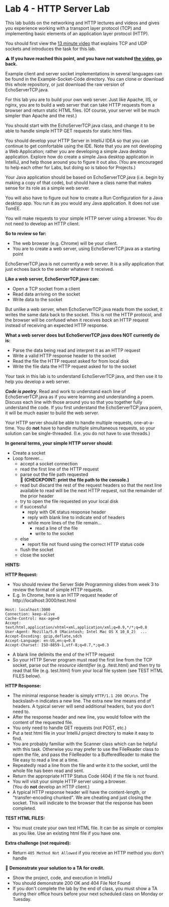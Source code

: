# Lab 4 - HTTP Server Lab

This lab builds on the networking and HTTP lectures and videos and gives you experience working with a transport layer protocol (TCP) and implementing basic elements of an application layer protocol (HTTP).

You should first view the [13 minute video](http://heinzcollege.mediasite.com/Mediasite/Play/21d1939d54f04444b042e45fc923742e1d)
 that explains TCP and UDP sockets and introduces the task for this lab.

:warning: **If you have reached this point, and you have not watched [the video](http://heinzcollege.mediasite.com/Mediasite/Play/21d1939d54f04444b042e45fc923742e1d), go back.**

Example client and server socket implementations in several languages can be found in the Example-Socket-Code directory. You can clone or download this whole repository, or just download the raw version of EchoServerTCP.java.

For this lab you are to build your own web server. Just like Apache, IIS, or nginx, you are to build a web server that can take HTTP requests from a browser and return static HTML files. (Of course, your server will be much simpler than Apache and the rest.)

You should start with the EchoServerTCP.java class, and change it to be able to handle simple HTTP GET requests for static html files.

You should develop your HTTP Server in IntelliJ IDEA so that you can continue to get comfortable using the IDE. Note that you are not developing a Web Application; rather you are developing a simple Java desktop application. Explore how do create a simple Java desktop application in IntelliJ, and help those around you to figure it out also. (You are encouraged to help each other for Labs, but doing so is taboo for Projects.)

Your Java application should be based on EchoServerTCP.java (i.e. begin by making a copy of that code), but should have a class name that makes sense for its role as a simple web server.

You will also have to figure out how to create a Run Configuration for a Java desktop app. You run it as you would any Java application. It does not use TomEE.

You will make requests to your simple HTTP server using a browser. You do not need to develop an HTTP client.

**So to review so far:**
* The web browser (e.g. Chrome) will be your client.
* You are to create a web server, using EchoServerTCP.java as a starting point

EchoServerTCP.java is not currently a web server. It is a silly application
that just echoes back to the sender whatever it received.

**Like a web server, EchoServerTCP.java can:**
* Open a TCP socket from a client
* Read data arriving on the socket
* Write data to the socket

But unlike a web server, when EchoServerTCP.java reads from the socket, it
writes the same data back to the socket. This is not the HTTP protocol, and the browser will be confused when it receives _back_ an HTTP request instead of receiving an expected HTTP response.

**What a web server does but EchoServerTCP.java does NOT currently do is:**
* Parse the data being read and interpret it as an HTTP request
* Write a valid HTTP response header to the socket
* Read the file the HTTP request asked for from local disk
* Write the file data the HTTP request asked for to the socket

Your task in this lab is to understand EchoServerTCP.java, and then use it to
help you develop a web server.

**_Code is poetry_**. Read and work to understand each line of EchoServerTCP.java as if you were learning and understanding a poem. Discuss each line with those around you so that you together fully understand the code. If you first understand the EchoServerTCP.java poem, it will be much easier to build the web server.

Your HTTP server should be able to handle multiple requests, one-at-a-time. You do **not** have to handle multiple simultaneous requests, so your solution can be single-threaded. (I.e. you do not have to use threads.)

**In general terms, your simple HTTP server should:**

* Create a socket
* Loop forever...
  * accept a socket connection
  * read the first line of the HTTP request
  * parse out the file path requested<br>
   :checkered_flag: **(CHECKPOINT: print the file path to the console.)**
  * read but discard the rest of the request headers so that the next line available to read will be the next HTTP request, not the remainder of the prior header
  * try to open the file requested on your local disk
  * if successful
    * reply with OK status response header
    * reply with blank line to indicate end of headers
    * while more lines of the file remain...
      * read a line of the file
      * write to the socket
  * else
     * report file not found using the correct HTTP status code
  * flush the socket
  * close the socket

**HINTS:**

**HTTP Request:**
  * You should review the Server Side Programming slides from week 3 to review the format of simple HTTP requests.
  * E.g. In Chrome, here is an HTTP request header of http://localhost:3000/test.html
```GET /test.html HTTP/1.1
Host: localhost:3000
Connection: keep-alive
Cache-Control: max-age=0
Accept: text/html,application/xhtml+xml,application/xml;q=0.9,*/*;q=0.8
User-Agent: Mozilla/5.0 (Macintosh; Intel Mac OS X 10_8_2)  ...
Accept-Encoding: gzip,deflate,sdch
Accept-Language: en-US,en;q=0.8
Accept-Charset: ISO-8859-1,utf-8;q=0.7,*;q=0.3
```

  * A blank line delimits the end of the HTTP request
  * So your HTTP Server program must read the first line from the TCP socket, parse out the *resource identifier* (e.g. /test.html) and then try to read that file (e.g. test.html) from your local file system (see TEST HTML FILES below).

**HTTP Response:**

* The minimal response header is simply ```HTTP/1.1 200 OK\n\n```.  The backslash-n indicates a new line. The extra new line means end of headers. A typical server will send additional headers, but you don't need to.
* After the response header and new line, you would follow with the content of the requested file.
* You only need to handle GET requests (not POST, etc.)
* Put a test html file in your IntelliJ project directory to make it easy to find.
* You are probably familiar with the Scanner class which can be helpful with this task. Otherwise you may prefer to use the FileReader class to open the file, and pass the FileReader to a BufferedReader to make the file easy to read a line at a time.
* Repeatedly read a line from the file and write it to the socket, until the whole file has been read and sent.
* Return the appropriate HTTP Status Code (404) if the file is not found.
* You will visit your simple HTTP server using a browser.<br>
(You do **not** develop an HTTP client.)
* A typical HTTP response header will have the content-length, or "transfer-encoding chunked". We are cheating and just closing the socket. This will indicate to the browser that the response has been completed.

**TEST HTML FILES:**
* You must create your own test HTML file. It can be as simple or complex as you like. Use an existing html file if you have one.

**Extra challenge (not required):**
* Return ```405 Method Not Allowed``` if you receive an HTTP method you don't handle

:checkered_flag: **Demonstrate your solution to a TA for credit.**
* Show the project, code, and execution in IntelliJ
* You should demonstrate 200 OK and 404 File Not Found
* If you don't complete the lab by the end of class, you must show a TA during their office hours before your next scheduled class on Monday or Tuesday.
